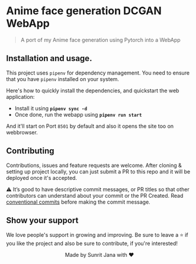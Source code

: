 # Anime face generation DCGAN WebApp

> A port of my Anime face generation using Pytorch into a WebApp

## Installation and usage.

This project uses `pipenv` for dependency management. You need to ensure that you have `pipenv`
installed on your system.

Here's how to quickly install the dependencies, and quickstart the web application:

- Install it using **`pipenv sync -d`**
- Once done, run the webapp using **`pipenv run start`**

And it'll start on Port `8501` by default and also it opens the site too on webbrowser.

## Contributing

Contributions, issues and feature requests are welcome. After cloning & setting up project locally, you
can just submit a PR to this repo and it will be deployed once it's accepted.

⚠️ It’s good to have descriptive commit messages, or PR titles so that other contributors can understand about your
commit or the PR Created. Read [conventional commits](https://www.conventionalcommits.org/en/v1.0.0-beta.3/)
before making the commit message.

## Show your support

We love people's support in growing and improving. Be sure to leave a ⭐️ if you like the project and
also be sure to contribute, if you're interested!

<div align="center">
Made by Sunrit Jana with ♥
</div>

